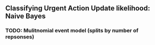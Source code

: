 ## Classifying Urgent Action Update likelihood: Naive Bayes
### TODO: Mulitnomial event model (splits by number of repsonses)

